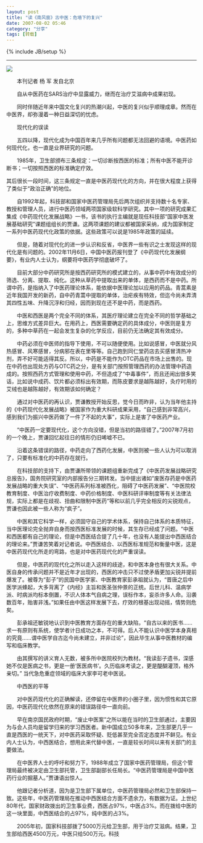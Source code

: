 ```yaml
---
layout: post
title: "读《南风窗》古中医：危墙下的复兴"
date: 2007-08-02 05:46
category: "分享"
tags: [转载]
---
```

{% include JB/setup %}

----------------

[![](http://news.xinhuanet.com/zgjx/2007-07/23/xin_52207042309350153153612.jpg)](http://news.xinhuanet.com/zgjx/2007-07/23/xin_52207042309350153153612.jpg)  
    
  
　　本刊记者 杨 军 发自北京  
  
　　自从中医药在SARS治疗中显露威力，继而在治疗艾滋病中成果初现。  
  
　　同时伴随近年来中国文化复兴的热潮兴起，中医的复兴似乎顺理成章。然而在中医界，却弥漫着一种日益深切的忧虑。  
  
　　现代化的误读  
  
　　五四以降，现代化成为中国百年来几乎所有问题都无法回避的语境。中医药如何现代化，也一直是业界研究的问题。  
  
　　1985年，卫生部颁布三条规定：一切诊断按西医的标准；所有中医不能开诊断书；一切按照西医的标准确定疗效。   
  
  
  
其后很长一段时间，这三条规定一直是中医药现代化的方向，并在很大程度上获得了类似于“政治正确”的地位。  
  
　　自1992年起，科技部和国家中医药管理局先后两次组织并支持数十名专家、教授和管理人员，进行中医药领域两项国家级软科学研究。其中一项的研究成果汇集成《中药现代化发展战略》一书，该书的执行主编就是现任科技部“国家中医发展基础研究”课题组组长的贾谦。这两项课题的建议都被国家采纳，成为国家制定一系列中医药现代化政策的依据。这些政策可以说是1985年政策的延续。  
  
　　但是，随着对现代化的进一步认识和反省，中医界一些有识之士发现这样的现代化是有问题的。2002年11月6日，中国中医药报刊登了《中药现代化发展纲要》，有业内人士认为，纲要将中医药学彻底破坏了。  
  
　　目前大部分中药研究所是按西药研究所的模式建立的，从事中药中有效成分的筛选、分离、提取、纯化。这种从草药中提取出来的单体，是西药而不是中药。所谓中药，是指纳入了中医药理论体系，能依据中医理论加以应用的药品。青蒿素是近年我国开发的新药，自中药青蒿中提取的单体，治疟疾有特效，但迄今尚未弄清其四性五味、升降沉浮和归经，因而到现在还不是中药，而是西药。  
  
　　中医和西医是两个完全不同的体系，其医疗理论建立在完全不同的哲学基础之上，思维方式差异巨大。在用药上，西医需要确定药的具体成分，中医则是复方的，多种中草药在一起会发生复杂的化学反应，目前仍无法确定其有效成分。  
  
　　中药必须在中医师的指导下使用，不可以随便使用。比如说感冒，中医就分风热感冒、风寒感冒，分病邪在表在里等等。自己跑到同仁堂药店去买感冒清热冲剂，弄不好可能适得其反。所以，中药是不能作为OTC药品在市场上出售的。现在中药也出现处方药与OTC药之分，是有关部门按照管理西药的办法管理中药造成的。按照西药方式管理和使用中药，不但造成了“中毒事件”，而且还闹出很多笑话，比如说中成药、饮片都必须标出有效期，而陈皮要求是越陈越好，灸疗时用的艾绒也是越陈越好，有效期该如何确定？  
  
　　通过对中医药的再认识，贾谦教授开始反思，觉今日而昨非，认为当年他主持的《中药现代化发展战略》被国家作为重大科研成果采用，“自己感到非常高兴，感到我们为振兴中医药做了一件了不起的大事”，实际上是害了中医药产业。  
  
　　“中医药一定要现代化，这个方向没错，但是当初的路径错了。”2007年7月初的一个晚上，贾谦回忆起往日的情形仍旧唏嘘不已。  
  
　　沿着这条错误的路径，中药走向了西药化发展，中医则被一些人认为可以取消了，只要有标准化的中药存在就行。  
  
　　在科技部的支持下，由贾谦所带领的课题组重新完成了《中医药发展战略研究总报告》，国务院研究室的内部报告分三期转发。当中提出诸如“废医存药是中医药发展战略的重大失误”、“中医药系列标准被西化，阻碍了中医药发展”、“中医院校教育制度、中医治疗收费制度、中药价格制度、中医科研评审制度等有关法律法规，实际上都是在歧视、扭曲和限制中医药”等和以前几乎完全相反的尖锐观点，贾谦也因此被一些人称为“疯子”。  
  
　　中医和其它科学一样，必须固守自己的学术体系，保持自己体系的本质特征，当中医理论完全抛弃自身而按西医标准发展的时候，其生存已经成了问题。“中医和西医都有自己的理论，但是中西医结合提了几十年，也没有人能提出中西医结合的理论来。”贾谦苦笑着对记者说。中西医结合、以西医标准规范和衡量中医，这是中医药现代化所走的弯路，也是对中医药现代化的严重误读。  
  
　　但是，中医药的现代化之所以走入这样的歧途，和中医本身也有很大关系。中医自身的传承问题并不是近年才出现的，西医的冲击只不过使矛盾更加尖锐并提前爆发了。被尊为“彭子”的民国中医学家、中医教育家彭承祖就认为，“晋唐之后中医学派蜂起，大多背离了《内经》主旨和医圣张仲景的正统。后世儿科、温病学派、时病派均标本倒置，不识人体本气自病之理，误标作本，妄杀许多人命。沿袭数百年，贻害非浅。”如果任由中医这样发展下去，疗效的根基出现动摇，情势则危矣。  
  
　　彭承祖还敏锐地认识到中医教育方面存在的重大缺陷，“自古以来的医书……求一有原则有系统，使学者计日成功之本，不可得。后人不能认识中医学本身真相的究竟……谓中医学自古迄今尚未建立，并非过论”，因此毕生从事中医教材的编写和临床教学。  
  
　　由其撰写的讲义育人无数，被多所中医院校列为教材。“我读彭子遗书，深感她不仅是医病之书，更是一册‘医医病书’。久历临床考读之，更是醍醐灌顶，格外亲切。” 当代急危重症领域的临床大家李可老中医说。  
  
　　中西医的平等  
  
　　对中医药现代化的正确解读，还停留在中医界的小圈子里，因为惯性和其它原因，中医药现代化依然在原来的错误路径中一直向前。  
  
　　早在南京国民政府时期，“废止中医案”之所以能在当时的卫生部通过，主要因为与会人员均是留学归来的学习西医者。新中国成立50多年来，卫生部更几乎一直是西医的一统天下，对中医药采取怀疑、贬低甚至完全否定态度并不鲜见。有业内人士认为，中西医结合，想用此来代替中医，一直是较长时间以来有关部门的主要做法。  
  
　　在中医界人士的呼吁和努力下，1988年成立了国家中医药管理局，但这个管理局最终被决定由卫生部托管，卫生部副部长任局长。“中医药管理局是中国中医药行业的掘墓人。”贾谦语出惊人。  
  
　　他跟记者分析道，因为是卫生部下属单位，中医药管理局必然和卫生部保持一致。这些年，中医药管理局在推动中西医结合方面不遗余力，有数据为证。上世纪80年代，国家财政拨出的卫生事业费，西医占97%，中医占3%。而在拨给中医的这一块里面，中西医结合的占97%，纯中医的占3%。  
  
　　2005年初，国家科技部拨了5000万元给卫生部，用于治疗艾滋病。结果，卫生部给西医4500万元，中医只给500万元。科技
